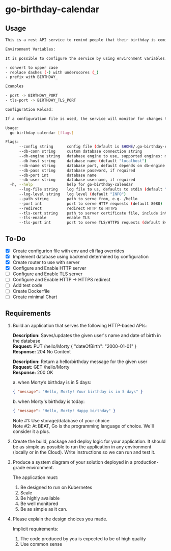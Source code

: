 # go-birthday-calendar

## Usage

```bash
This is a rest API service to remind people that their birthday is coming up or wish them 'Happy birthday' on their birthday.

Environment Variables:

It is possible to configure the service by using environment variables. To do so, export a variable that matches the desired flag option that meets the following rules:

- convert to upper case
- replace dashes (-) with underscores (_)
- prefix with BIRTHDAY_

Examples

- port -> BIRTHDAY_PORT
- tls-port -> BIRTHDAY_TLS_PORT

Configuration Reload:

If a configuration file is used, the service will monitor for changes to the file and will update the running configuration.

Usage:
  go-birthday-calendar [flags]

Flags:
      --config string      config file (default is $HOME/.go-birthday-calendar.yaml)
      --db-conn string     custom database connection string
      --db-engine string   database engine to use, supported engines: mysql, mssql, postgres, sqlite3 (default "sqlite3")
      --db-host string     database name (default "localhost")
      --db-name string     database port, default depends on db-engine (default ":memory:")
      --db-pass string     database password, if required
      --db-port int        database name
      --db-user string     database username, if required
  -h, --help               help for go-birthday-calendar
      --log-file string    log file to us, defaults to stdin (default "-")
      --log-level string   log level (default "INFO")
      --path string        path to serve from, e.g. /hello
      --port int           port to serve HTTP requests (default 8080)
      --redirect           redirect HTTP to HTTPS
      --tls-cert string    path to server certificate file, include intermediary certificates (default "server.crt")
      --tls-enable         enable TLS
      --tls-port int       port to serve TLS/HTTPS requests (default 8443)
```

## To-Do

- [x] Create configurion file with env and cli flag overrides
- [x] Implement database using backend determined by configuration
- [x] Create router to use with server
- [x] Configure and Enable HTTP server
- [ ] Configure and Enable TLS server
- [ ] Configure and Enable HTTP -> HTTPS redirect
- [ ] Add test code
- [ ] Create Dockerfile
- [ ] Create minimal Chart

## Requirements

1. Build an application that serves the following HTTP-based APIs:

    **Description:** Saves/updates the given user's name and date of birth in the database  
    **Request:** PUT /hello/Morty { "dateOfBirth": "2000-01-01" }  
    **Response:** 204 No Content

    **Description:** Return a hello/birthday message for the given user  
    **Request:** GET /hello/Morty  
    **Response:** 200 OK

    a. when Morty’s birthday is in 5 days:

    ```json
    { "message": "Hello, Morty! Your birthday is in 5 days" }
    ```

    b. when Morty's birthday is today:

    ```json
    { "message": "Hello, Morty! Happy birthday" }
    ```

    Note #1: Use storage/database of your choice  
    Note #2: At BEAT, Go is the programming language of choice. We'll consider it a plus.

1. Create the build, package and deploy logic for your application. It should be as simple as possible to run the application in any environment (locally or in the Cloud). Write instructions so we can run and test it.

1. Produce a system diagram of your solution deployed in a production-grade
environment.

    The application must:  
    1. Be designed to run on Kubernetes  
    1. Scale  
    1. Be highly available
    1. Be well monitored
    1. Be as simple as it can.

1. Please explain the design choices you made.

    Implicit requirements:
    1. The code produced by you is expected to be of high quality
    1. Use common sense
